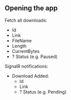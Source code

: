 ## Opening the app

Fetch all downloads:

- Id
- Link
- FileName
- Length
- CurrentBytes
- ? Status (e.g. Paused)

SignalR notifications:

- Download Added:
  - Id
  - Link
  - ? Status (e.g. Pending)
